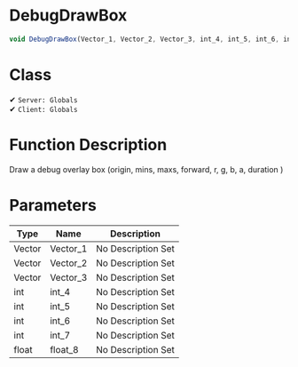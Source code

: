 # DebugDrawBox
```js
void DebugDrawBox(Vector_1, Vector_2, Vector_3, int_4, int_5, int_6, int_7, float_8)
```
# Class
✔ `Server: Globals`  
✔ `Client: Globals`  

# Function Description
Draw a debug overlay box (origin, mins, maxs, forward, r, g, b, a, duration )
# Parameters
Type|Name|Description
--|--|--
Vector|Vector_1|No Description Set
Vector|Vector_2|No Description Set
Vector|Vector_3|No Description Set
int|int_4|No Description Set
int|int_5|No Description Set
int|int_6|No Description Set
int|int_7|No Description Set
float|float_8|No Description Set
